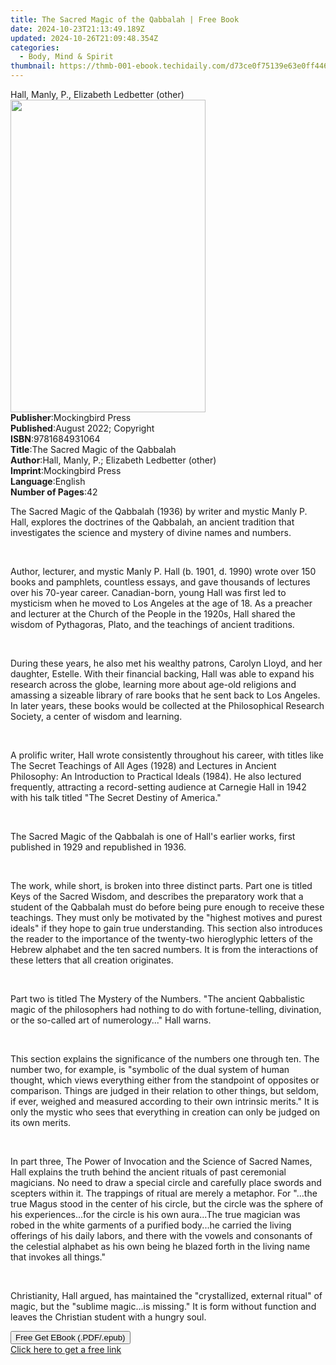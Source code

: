 ```yaml
---
title: The Sacred Magic of the Qabbalah | Free Book
date: 2024-10-23T21:13:49.189Z
updated: 2024-10-26T21:09:48.354Z
categories:
  - Body, Mind & Spirit
thumbnail: https://thmb-001-ebook.techidaily.com/d73ce0f75139e63e0ff446aadf0dc6b54092249fec4c1aea07a48229170dc3ce.jpg
---
```

<main id="book-container">
  <div class="flex flex-col">
    <div class="book-brief flex-1 py-6 px-4 sm:p-6 md:py-10 md:px-8">
      <!-- brief-->
      <div class="book-brief-main">
        Hall, Manly, P., Elizabeth Ledbetter (other)
      </div>
    </div>
    <div
      class="book-meta-info flex-1 grid gap-4 col-start-1 col-end-3 row-start-1 sm:mb-6 sm:grid-cols-4 lg:gap-6 lg:col-start-2 lg:row-end-6 lg:row-span-6 lg:mb-0"
    >
      <div
        class="book-meta-info-left place-content-center mt-4 p-4 text-sm leading-6 col-start-2 col-span-2 dark:text-slate-400"
      >
        <img
          class="w-full h-500 object-cover rounded-lg sm:h-255 sm:col-span-2 lg:col-span-full"
          src="https://img-001-ebook.techidaily.com/2c212887a68b48f75b616c4f9180ae2175b46d5e4df321ecf05f0588b269bc6d.jpg"
          alt=""
          width="312"
          height="500"
        />
      </div>
      <div
        class="book-meta-info-right mt-2 col-start-1 row-start-2 col-span-3 self-center"
      >
        <!-- meta data  -->
        <div class="flex flex-col px-4 md:px-8">
          <div class="flex-1">
            <strong>Publisher</strong>:<span class="px-2"
              >Mockingbird Press</span
            >
          </div>
          <div class="flex-1">
            <strong>Published</strong>:<span class="px-2"
              >August 2022; Copyright</span
            >
          </div>
          <div class="flex-1">
            <strong>ISBN</strong>:<span class="px-2">9781684931064</span>
          </div>
          <div class="flex-1">
            <strong>Title</strong>:<span class="px-2"
              >The Sacred Magic of the Qabbalah</span
            >
          </div>
          <div class="flex-1">
            <strong>Author</strong>:<span class="px-2"
              >Hall, Manly, P.; Elizabeth Ledbetter (other)</span
            >
          </div>
          <div class="flex-1">
            <strong>Imprint</strong>:<span class="px-2">Mockingbird Press</span>
          </div>
          <div class="flex-1">
            <strong>Language</strong>:<span class="px-2">English</span>
          </div>
          <div class="flex-1">
            <strong>Number of Pages</strong>:<span class="px-2">42</span>
          </div>
        </div>
      </div>
    </div>
    <div class="book-description flex-1 py-6 px-4 sm:p-6 md:py-10 md:px-8">
      <div class="book-description-main">
        <div accordion-content="" id="description">
          <p>
            The Sacred Magic of the Qabbalah (1936) by writer and mystic Manly
            P. Hall, explores the doctrines of the Qabbalah, an ancient
            tradition that investigates the science and mystery of divine names
            and numbers.
          </p>
          <p><br /></p>
          <p>
            Author, lecturer, and mystic Manly P. Hall (b. 1901, d. 1990) wrote
            over 150 books and pamphlets, countless essays, and gave thousands
            of lectures over his 70-year career. Canadian-born, young Hall was
            first led to mysticism when he moved to Los Angeles at the age of
            18. As a preacher and lecturer at the Church of the People in the
            1920s, Hall shared the wisdom of Pythagoras, Plato, and the
            teachings of ancient traditions.
          </p>
          <p><br /></p>
          <p>
            During these years, he also met his wealthy patrons, Carolyn Lloyd,
            and her daughter, Estelle. With their financial backing, Hall was
            able to expand his research across the globe, learning more about
            age-old religions and amassing a sizeable library of rare books that
            he sent back to Los Angeles. In later years, these books would be
            collected at the Philosophical Research Society, a center of wisdom
            and learning.
          </p>
          <p><br /></p>
          <p>
            A prolific writer, Hall wrote consistently throughout his career,
            with titles like The Secret Teachings of All Ages (1928) and
            Lectures in Ancient Philosophy: An Introduction to Practical Ideals
            (1984). He also lectured frequently, attracting a record-setting
            audience at Carnegie Hall in 1942 with his talk titled "The Secret
            Destiny of America."
          </p>
          <p><br /></p>
          <p>
            The Sacred Magic of the Qabbalah is one of Hall's earlier works,
            first published in 1929 and republished in 1936.
          </p>
          <p><br /></p>
          <p>
            The work, while short, is broken into three distinct parts. Part one
            is titled Keys of the Sacred Wisdom, and describes the preparatory
            work that a student of the Qabbalah must do before being pure enough
            to receive these teachings. They must only be motivated by the
            "highest motives and purest ideals" if they hope to gain true
            understanding. This section also introduces the reader to the
            importance of the twenty-two hieroglyphic letters of the Hebrew
            alphabet and the ten sacred numbers. It is from the interactions of
            these letters that all creation originates.
          </p>
          <p><br /></p>
          <p>
            Part two is titled The Mystery of the Numbers. "The ancient
            Qabbalistic magic of the philosophers had nothing to do with
            fortune-telling, divination, or the so-called art of numerology..."
            Hall warns.
          </p>
          <p>&nbsp;</p>
          <p>
            This section explains the significance of the numbers one through
            ten. The number two, for example, is "symbolic of the dual system of
            human thought, which views everything either from the standpoint of
            opposites or comparison. Things are judged in their relation to
            other things, but seldom, if ever, weighed and measured according to
            their own intrinsic merits." It is only the mystic who sees that
            everything in creation can only be judged on its own merits.
          </p>
          <p><br /></p>
          <p>
            In part three, The Power of Invocation and the Science of Sacred
            Names, Hall explains the truth behind the ancient rituals of past
            ceremonial magicians. No need to draw a special circle and carefully
            place swords and scepters within it. The trappings of ritual are
            merely a metaphor. For "...the true Magus stood in the center of his
            circle, but the circle was the sphere of his experiences...for the
            circle is his own aura...The true magician was robed in the white
            garments of a purified body...he carried the living offerings of his
            daily labors, and there with the vowels and consonants of the
            celestial alphabet as his own being he blazed forth in the living
            name that invokes all things."
          </p>
          <p><br /></p>
          <p>
            Christianity, Hall argued, has maintained the "crystallized,
            external ritual" of magic, but the "sublime magic...is missing." It
            is form without function and leaves the Christian student with a
            hungry soul.&nbsp;
          </p>
        </div>
        <div class="accordion-fader"></div>
      </div>
    </div>
    <div class="book-excerpts flex-1 py-6 px-4 sm:p-6 md:py-10 md:px-8"></div>
    <div
      class="book-about-author flex-1 py-6 px-4 sm:p-6 md:py-10 md:px-8"
    ></div>
    <div class="book-free-get flex-1 py-6 px-4 sm:p-6 md:py-10 md:px-8">
      <button
        id="btn-free-get"
        class="bg-blue-500 hover:bg-blue-700 text-white font-bold py-2 px-4 rounded"
      >
        Free Get EBook (.PDF/.epub)
      </button>
      <div id="countdown-display" class="px-2 text-lg mt-2"></div>
      <a
        id="free-link"
        class="hidden bg-blue-500 hover:bg-blue-700 text-white font-bold py-2 px-4 rounded"
        href="https://www.ebooks.com/en-us/book/210668473/the-sacred-magic-of-the-qabbalah/hall-manly-p/"
        target="_blank"
        >Click here to get a free link</a
      >
    </div>
    <script>
      let countdownTime = 0;
      let countdownInterval = null;
      document
        .getElementById('btn-free-get')
        .addEventListener('click', startCountdown);
      function startCountdown() {
        countdownTime = new Date().getTime() + 60000 * 3;
        countdownInterval = setInterval(updateCountdown, 1000);
        document.getElementById('btn-free-get').disabled = true;
        document
          .getElementById('btn-free-get')
          .classList.add('bg-gray-500', 'cursor-not-allowed');
      }
      function updateCountdown() {
        let currentTime = new Date().getTime();
        let timeLeft = countdownTime - currentTime;
        let secondsLeft = Math.floor(timeLeft / 1000);
        document.getElementById('countdown-display').innerHTML =
          `Remaining time: ${secondsLeft} seconds.`;
        if (secondsLeft <= 0) {
          clearInterval(countdownInterval);
          document.getElementById('btn-free-get').classList.add('hidden');
          document.getElementById('free-link').classList.remove('hidden');
          document.getElementById('countdown-display').innerHTML = '';
        }
      }
    </script>
  </div>
</main>

<ins class="adsbygoogle"
      style="display:block"
      data-ad-client="ca-pub-7571918770474297"
      data-ad-slot="8358498916"
      data-ad-format="auto"
      data-full-width-responsive="true"></ins>
    